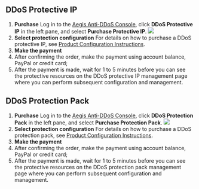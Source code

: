 ## DDoS Protective IP
1. **Purchase**
Log in to the [Aegis Anti-DDoS Console](https://console.cloud.tencent.com/gamesec), click **DDoS Protective IP** in the left pane, and select **Purchase Protective IP**.
![](https://main.qcloudimg.com/raw/89360aa51b419b863333fd6b3e627d41.png)
2. **Select protection configuration**
For details on how to purchase a DDoS protective IP, see [Product Configuration Instructions](https://intl.cloud.tencent.com/document/product/685/18798).
3. **Make the payment**
 1. After confirming the order, make the payment using account balance, PayPal or credit card;
 2. After the payment is made, wait for 1 to 5 minutes before you can see the protective resources on the DDoS protective IP management page where you can perform subsequent configuration and management.

## DDoS Protection Pack
1. **Purchase**
Log in to the [Aegis Anti-DDoS Console](https://console.cloud.tencent.com/gamesec), click **DDoS Protection Pack** in the left pane, and select **Purchase Protection Pack**.
![](https://main.qcloudimg.com/raw/5961b088866f15e791da6ca494be58f4.png)
2. **Select protection configuration**
For details on how to purchase a DDoS protection pack, see [Product Configuration Instructions](https://intl.cloud.tencent.com/document/product/685/18798).
3. **Make the payment**
 1. After confirming the order, make the payment using account balance, PayPal or credit card;
 2. After the payment is made, wait for 1 to 5 minutes before you can see the protective resources on the DDoS protection pack management page where you can perform subsequent configuration and management.
